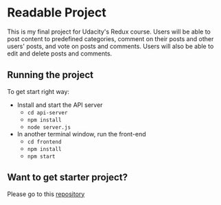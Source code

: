 # Readable Project

This is my final project for Udacity's Redux course. Users will be able to post content to predefined categories, comment on their posts and other users' posts, and vote on posts and comments. Users will also be able to edit and delete posts and comments.

## Running the project

To get start right way:

* Install and start the API server
  - `cd api-server`
  - `npm install`
  - `node server.js`
* In another terminal window, run the front-end
  - `cd frontend`
  - `npm install`
  - `npm start`

## Want to get starter project?
Please go to this [repository](https://github.com/udacity/reactnd-project-readable-starter)
